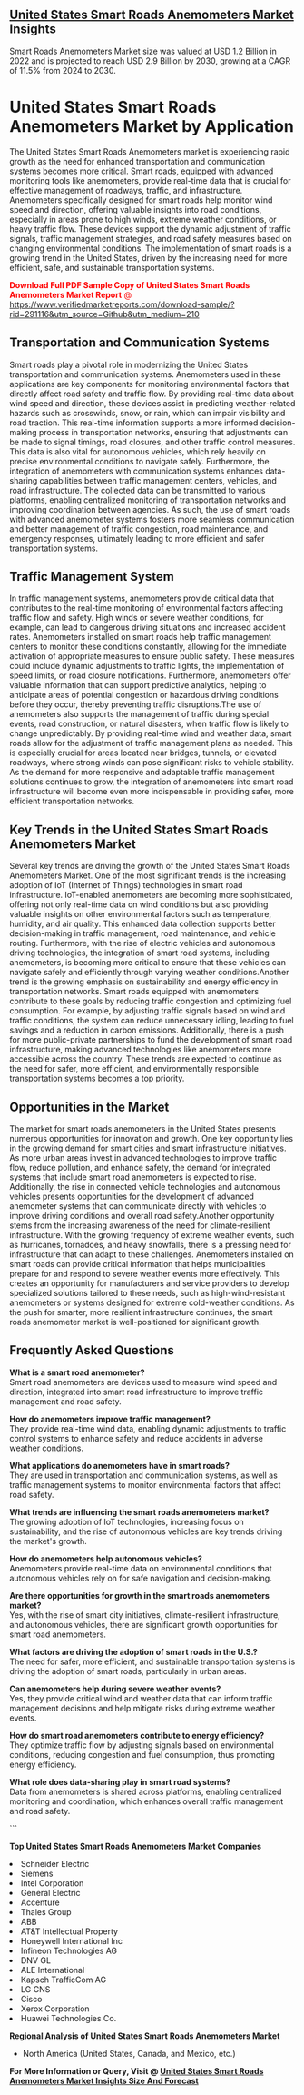 <h2><a href="https://www.verifiedmarketreports.com/download-sample/?rid=291116&amp;utm_source=Github&amp;utm_medium=210" target="_blank">United States Smart Roads Anemometers Market</a> Insights</h2><p>Smart Roads Anemometers Market size was valued at USD 1.2 Billion in 2022 and is projected to reach USD 2.9 Billion by 2030, growing at a CAGR of 11.5% from 2024 to 2030.</p><p><h1>United States Smart Roads Anemometers Market by Application</h1><p>The United States Smart Roads Anemometers market is experiencing rapid growth as the need for enhanced transportation and communication systems becomes more critical. Smart roads, equipped with advanced monitoring tools like anemometers, provide real-time data that is crucial for effective management of roadways, traffic, and infrastructure. Anemometers specifically designed for smart roads help monitor wind speed and direction, offering valuable insights into road conditions, especially in areas prone to high winds, extreme weather conditions, or heavy traffic flow. These devices support the dynamic adjustment of traffic signals, traffic management strategies, and road safety measures based on changing environmental conditions. The implementation of smart roads is a growing trend in the United States, driven by the increasing need for more efficient, safe, and sustainable transportation systems.<p><span class=""><span style="color: #ff0000;"><strong>Download Full PDF Sample Copy of United States Smart Roads Anemometers Market Report</strong> @ </span><a href="https://www.verifiedmarketreports.com/download-sample/?rid=291116&amp;utm_source=Github&amp;utm_medium=210" target="_blank">https://www.verifiedmarketreports.com/download-sample/?rid=291116&amp;utm_source=Github&amp;utm_medium=210</a></span></p></p><h2>Transportation and Communication Systems</h2><p>Smart roads play a pivotal role in modernizing the United States transportation and communication systems. Anemometers used in these applications are key components for monitoring environmental factors that directly affect road safety and traffic flow. By providing real-time data about wind speed and direction, these devices assist in predicting weather-related hazards such as crosswinds, snow, or rain, which can impair visibility and road traction. This real-time information supports a more informed decision-making process in transportation networks, ensuring that adjustments can be made to signal timings, road closures, and other traffic control measures. This data is also vital for autonomous vehicles, which rely heavily on precise environmental conditions to navigate safely. Furthermore, the integration of anemometers with communication systems enhances data-sharing capabilities between traffic management centers, vehicles, and road infrastructure. The collected data can be transmitted to various platforms, enabling centralized monitoring of transportation networks and improving coordination between agencies. As such, the use of smart roads with advanced anemometer systems fosters more seamless communication and better management of traffic congestion, road maintenance, and emergency responses, ultimately leading to more efficient and safer transportation systems.<h2>Traffic Management System</h2><p>In traffic management systems, anemometers provide critical data that contributes to the real-time monitoring of environmental factors affecting traffic flow and safety. High winds or severe weather conditions, for example, can lead to dangerous driving situations and increased accident rates. Anemometers installed on smart roads help traffic management centers to monitor these conditions constantly, allowing for the immediate activation of appropriate measures to ensure public safety. These measures could include dynamic adjustments to traffic lights, the implementation of speed limits, or road closure notifications. Furthermore, anemometers offer valuable information that can support predictive analytics, helping to anticipate areas of potential congestion or hazardous driving conditions before they occur, thereby preventing traffic disruptions.The use of anemometers also supports the management of traffic during special events, road construction, or natural disasters, when traffic flow is likely to change unpredictably. By providing real-time wind and weather data, smart roads allow for the adjustment of traffic management plans as needed. This is especially crucial for areas located near bridges, tunnels, or elevated roadways, where strong winds can pose significant risks to vehicle stability. As the demand for more responsive and adaptable traffic management solutions continues to grow, the integration of anemometers into smart road infrastructure will become even more indispensable in providing safer, more efficient transportation networks.<h2>Key Trends in the United States Smart Roads Anemometers Market</h2><p>Several key trends are driving the growth of the United States Smart Roads Anemometers Market. One of the most significant trends is the increasing adoption of IoT (Internet of Things) technologies in smart road infrastructure. IoT-enabled anemometers are becoming more sophisticated, offering not only real-time data on wind conditions but also providing valuable insights on other environmental factors such as temperature, humidity, and air quality. This enhanced data collection supports better decision-making in traffic management, road maintenance, and vehicle routing. Furthermore, with the rise of electric vehicles and autonomous driving technologies, the integration of smart road systems, including anemometers, is becoming more critical to ensure that these vehicles can navigate safely and efficiently through varying weather conditions.Another trend is the growing emphasis on sustainability and energy efficiency in transportation networks. Smart roads equipped with anemometers contribute to these goals by reducing traffic congestion and optimizing fuel consumption. For example, by adjusting traffic signals based on wind and traffic conditions, the system can reduce unnecessary idling, leading to fuel savings and a reduction in carbon emissions. Additionally, there is a push for more public-private partnerships to fund the development of smart road infrastructure, making advanced technologies like anemometers more accessible across the country. These trends are expected to continue as the need for safer, more efficient, and environmentally responsible transportation systems becomes a top priority.<h2>Opportunities in the Market</h2><p>The market for smart roads anemometers in the United States presents numerous opportunities for innovation and growth. One key opportunity lies in the growing demand for smart cities and smart infrastructure initiatives. As more urban areas invest in advanced technologies to improve traffic flow, reduce pollution, and enhance safety, the demand for integrated systems that include smart road anemometers is expected to rise. Additionally, the rise in connected vehicle technologies and autonomous vehicles presents opportunities for the development of advanced anemometer systems that can communicate directly with vehicles to improve driving conditions and overall road safety.Another opportunity stems from the increasing awareness of the need for climate-resilient infrastructure. With the growing frequency of extreme weather events, such as hurricanes, tornadoes, and heavy snowfalls, there is a pressing need for infrastructure that can adapt to these challenges. Anemometers installed on smart roads can provide critical information that helps municipalities prepare for and respond to severe weather events more effectively. This creates an opportunity for manufacturers and service providers to develop specialized solutions tailored to these needs, such as high-wind-resistant anemometers or systems designed for extreme cold-weather conditions. As the push for smarter, more resilient infrastructure continues, the smart roads anemometer market is well-positioned for significant growth.<h2>Frequently Asked Questions</h2><p><b>What is a smart road anemometer?</b><br>Smart road anemometers are devices used to measure wind speed and direction, integrated into smart road infrastructure to improve traffic management and road safety.</p><p><b>How do anemometers improve traffic management?</b><br>They provide real-time wind data, enabling dynamic adjustments to traffic control systems to enhance safety and reduce accidents in adverse weather conditions.</p><p><b>What applications do anemometers have in smart roads?</b><br>They are used in transportation and communication systems, as well as traffic management systems to monitor environmental factors that affect road safety.</p><p><b>What trends are influencing the smart roads anemometers market?</b><br>The growing adoption of IoT technologies, increasing focus on sustainability, and the rise of autonomous vehicles are key trends driving the market's growth.</p><p><b>How do anemometers help autonomous vehicles?</b><br>Anemometers provide real-time data on environmental conditions that autonomous vehicles rely on for safe navigation and decision-making.</p><p><b>Are there opportunities for growth in the smart roads anemometers market?</b><br>Yes, with the rise of smart city initiatives, climate-resilient infrastructure, and autonomous vehicles, there are significant growth opportunities for smart road anemometers.</p><p><b>What factors are driving the adoption of smart roads in the U.S.?</b><br>The need for safer, more efficient, and sustainable transportation systems is driving the adoption of smart roads, particularly in urban areas.</p><p><b>Can anemometers help during severe weather events?</b><br>Yes, they provide critical wind and weather data that can inform traffic management decisions and help mitigate risks during extreme weather events.</p><p><b>How do smart road anemometers contribute to energy efficiency?</b><br>They optimize traffic flow by adjusting signals based on environmental conditions, reducing congestion and fuel consumption, thus promoting energy efficiency.</p><p><b>What role does data-sharing play in smart road systems?</b><br>Data from anemometers is shared across platforms, enabling centralized monitoring and coordination, which enhances overall traffic management and road safety.</p>```</p><p><strong>Top United States Smart Roads Anemometers Market Companies</strong></p><div data-test-id=""><p><li>Schneider Electric</li><li> Siemens</li><li> Intel Corporation</li><li> General Electric</li><li> Accenture</li><li> Thales Group</li><li> ABB</li><li> AT&T Intellectual Property</li><li> Honeywell International Inc</li><li> Infineon Technologies AG</li><li> DNV GL</li><li> ALE International</li><li> Kapsch TrafficCom AG</li><li> LG CNS</li><li> Cisco</li><li> Xerox Corporation</li><li> Huawei Technologies Co.</li></p><div><strong>Regional Analysis of&nbsp;United States Smart Roads Anemometers Market</strong></div><ul><li dir="ltr"><p dir="ltr">North America&nbsp;(United States, Canada, and Mexico, etc.)</p></li></ul><p><strong>For More Information or Query, Visit @&nbsp;</strong><strong><a href="https://www.verifiedmarketreports.com/product/smart-roads-anemometers-market/?utm_source=Github&amp;utm_medium=210" target="_blank">United States Smart Roads Anemometers Market Insights Size And Forecast</a></strong></p></div>
